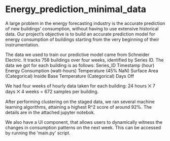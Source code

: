 # Energy_prediction_minimal_data

A large problem in the energy forecasting industry is the accurate prediction of new buildings’ consumption, without having to use extensive historical data. Our project’s objective is to build an accurate prediction model for energy consumption of buildings starting from the very beginning of their instrumentation.

The data we used to train our predictive model came from Schneider Electric. It tracks 758 buildings over four weeks, identified by Series ID. The data we got for each building is as follows:
Series_ID
Timestamp (hour)
Energy Consumption (watt-hours)
Temperature
(45% NaN)
Surface Area (Categorical)
Inside Base Temperature (Categorical)
Days Off

We had four weeks of hourly data taken for each building: 24 hours ⨉ 7 days ⨉ 4 weeks = 672 samples per building. 

After performing clustering on the staged data, we ran several machine learning algorithms, attaining a highest R^2 score of around 92%. 
The details are in the attached jupyter notebok.

We also have a UI component, that allows users to dynamically witness the changes in consumption patterns on the next week. This can be accessed by running the 'main.py' script.
